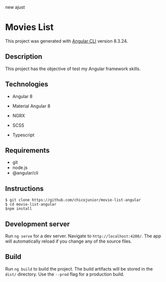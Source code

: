 new ajust 
# Movies List

This project was generated with [Angular CLI](https://github.com/angular/angular-cli) version 8.3.24.

## Description

This project has the objective of test my Angular framework skills.

## Technologies

- Angular 8

- Material Angular 8

- NGRX

- SCSS

- Typescript

## Requirements

  - git
  - node.js
  - @angular/cli

## Instructions


```console
$ git clone https://github.com/chicojunior/movie-list-angular
$ cd movie-list-angular
$npm install
```

## Development server

Run `ng serve` for a dev server. Navigate to `http://localhost:4200/`. The app will automatically reload if you change any of the source files.


## Build

Run `ng build` to build the project. The build artifacts will be stored in the `dist/` directory. Use the `--prod` flag for a production build.
